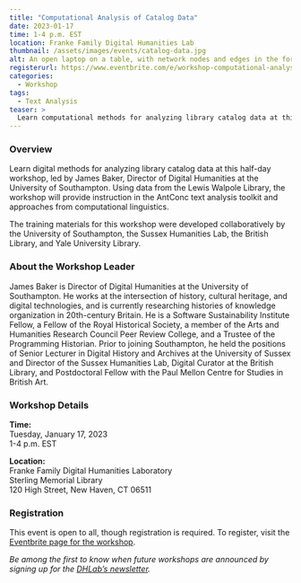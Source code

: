 ```yaml
---
title: "Computational Analysis of Catalog Data"
date: 2023-01-17
time: 1-4 p.m. EST
location: Franke Family Digital Humanities Lab
thumbnail: /assets/images/events/catalog-data.jpg
alt: An open laptop on a table, with network nodes and edges in the foreground
registerurl: https://www.eventbrite.com/e/workshop-computational-analysis-of-catalog-data-tickets-492740629487
categories:
  - Workshop
tags:
  - Text Analysis
teaser: >
  Learn computational methods for analyzing library catalog data at this half-day workshop, led by James Baker, Director of Digital Humanities at the University of Southampton. The workshop will provide instruction in the AntConc toolkit and approaches from computational linguistics.
---
```


### Overview
Learn digital methods for analyzing library catalog data at this half-day workshop, led by James Baker, Director of Digital Humanities at the University of Southampton. Using data from the Lewis Walpole Library, the workshop will provide instruction in the AntConc text analysis toolkit and approaches from computational linguistics. 
  
The training materials for this workshop were developed collaboratively by the University of Southampton, the Sussex Humanities Lab, the British Library, and Yale University Library. 

### About the Workshop Leader
James Baker is Director of Digital Humanities at the University of Southampton. He works at the intersection of history, cultural heritage, and digital technologies, and is currently researching histories of knowledge organization in 20th-century Britain. He is a Software Sustainability Institute Fellow, a Fellow of the Royal Historical Society, a member of the Arts and Humanities Research Council Peer Review College, and a Trustee of the Programming Historian. Prior to joining Southampton, he held the positions of Senior Lecturer in Digital History and Archives at the University of Sussex and Director of the Sussex Humanities Lab, Digital Curator at the British Library, and Postdoctoral Fellow with the Paul Mellon Centre for Studies in British Art.

### Workshop Details
**Time:**  
Tuesday, January 17, 2023  
1-4 p.m. EST  

**Location:**  
Franke Family Digital Humanities Laboratory  
Sterling Memorial Library  
120 High Street, New Haven, CT 06511  

### Registration
This event is open to all, though registration is required. To register, visit the <a href='https://www.eventbrite.com/e/workshop-computational-analysis-of-catalog-data-tickets-492740629487?aff=erelpanelorg' target='_blank'>Eventbrite page for the workshop</a>.  

*Be among the first to know when future workshops are announced by signing up for the <a href='https://subscribe.yale.edu/browse?search=digital+humanities' target='_blank'>DHLab’s newsletter</a>.*
